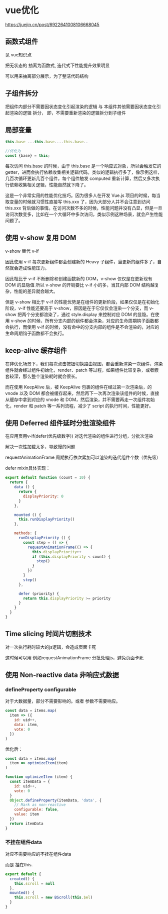 # vue优化

<https://juejin.cn/post/6922641008106668045>

## 函数式组件

见 vue知识点

把无状态的 抽离为函数式, 迭代式下性能提升效果明显

可以用来抽离部分展示，为了整洁代码结构

## 子组件拆分

把组件内部分不需要因状态变化引起渲染的逻辑 与 本组件其他需要因状态变化引起渲染的逻辑 拆分， 即，不需要重新渲染的逻辑拆分到子组件

## 局部变量

```js
this.base ...this.base....this.base..

//优化为
const {base} = this;
```

每次访问 this.base 的时候，由于 this.base 是一个响应式对象，所以会触发它的 getter，进而会执行依赖收集相关逻辑代码。类似的逻辑执行多了，像示例这样，几百次循环更新几百个组件，每个组件触发 computed 重新计算，然后又多次执行依赖收集相关逻辑，性能自然就下降了。

这是一个非常实用的性能优化技巧。因为很多人在开发 Vue.js 项目的时候，每当取变量的时候就习惯性直接写 this.xxx 了，因为大部分人并不会注意到访问 this.xxx 背后做的事情。在访问次数不多的时候，性能问题并没有凸显，但是一旦访问次数变多，比如在一个大循环中多次访问，类似示例这种场景，就会产生性能问题了。

## 使用 v-show 复用 DOM

v-show 替代 v-if

因此使用 v-if 每次更新组件都会创建新的 Heavy 子组件，当更新的组件多了，自然就会造成性能压力。

因此相比于 v-if 不断删除和创建函数新的 DOM，v-show 仅仅是在更新现有 DOM 的显隐值
所以 v-show 的开销要比 v-if 小的多，当其内部 DOM 结构越复杂，性能的差异就会越大。

但是 v-show 相比于 v-if 的性能优势是在组件的更新阶段，如果仅仅是在初始化阶段，v-if 性能还要高于 v-show，原因是在于它仅仅会渲染一个分支，而 v-show 把两个分支都渲染了，通过 style.display 来控制对应 DOM 的显隐。在使用 v-show 的时候，所有分支内部的组件都会渲染，对应的生命周期钩子函数都会执行，而使用 v-if 的时候，没有命中的分支内部的组件是不会渲染的，对应的生命周期钩子函数都不会执行。

## keep-alive 缓存组件

在非优化场景下，我们每次点击按钮切换路由视图，都会重新渲染一次组件，渲染组件就会经过组件初始化，render、patch 等过程，如果组件比较复杂，或者嵌套较深，那么整个渲染耗时就会很长。

而在使用 KeepAlive 后，被 KeepAlive 包裹的组件在经过第一次渲染后，的 vnode 以及 DOM 都会被缓存起来，然后再下一次再次渲染该组件的时候，直接从缓存中拿到对应的 vnode 和 DOM，然后渲染，并不需要再走一次组件初始化，render 和 patch 等一系列流程，减少了 script 的执行时间，性能更好。

## 使用 Deferred 组件延时分批渲染组件

在应用页用v-if(defer(优先级数字)) 对迭代渲染的组件进行分组，分批次渲染

解决一次性加载太多，导致慢的问题

requestAnimationFrame 周期执行依次累加可以渲染的迭代组件个数（优先级）

defer mixin具体实现：

```js
export default function (count = 10) {
  return {
    data () {
      return {
        displayPriority: 0
      }
    },

    mounted () {
      this.runDisplayPriority()
    },

    methods: {
      runDisplayPriority () {
        const step = () => {
          requestAnimationFrame(() => {
            this.displayPriority++
            if (this.displayPriority < count) {
              step()
            }
          })
        }
        step()
      },

      defer (priority) {
        return this.displayPriority >= priority
      }
    }
  }
}
```

## Time slicing 时间片切割技术

对一次执行耗时较大的js逻辑，会造成页面卡死

这时候可以用 例如requestAnimationFrame 分批处理js，避免页面卡死

## 使用 Non-reactive data 非响应式数据

### defineProperty configurable

对于大数据量，部分不需要影响的。或者 参数不需要响应。

```js
const data = items.map(
  item => ({
    id: uid++,
    data: item,
    vote: 0
  })
)
```

优化后：

```js
const data = items.map(
  item => optimizeItem(item)
)

function optimizeItem (item) {
  const itemData = {
    id: uid++,
    vote: 0
  }
  Object.defineProperty(itemData, 'data', {
    // Mark as non-reactive
    configurable: false,
    value: item
  })
  return itemData
}
```

### 不挂在组件data

对应不需要响应的不挂在组件data

而是 挂在this.

```js
export default {
  created() {
    this.scroll = null
  },
  mounted() {
    this.scroll = new BScroll(this.$el)
  }
}
```
